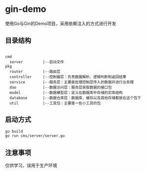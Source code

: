 # gin-demo

使用Go与Gin的Demo项目，采用依赖注入的方式进行开发

## 目录结构
```

cmd
  server         |--启动文件 
pkg
  router         |--路由层
  controller     |--控制器层：负责数据解析、逻辑判断和返回结果
  service        |--服务层：主要是处理控制层传入的数据并进行业务理
  dao            |--数据访问层：服务层获取数据的接口包
  model          |--数据模型层：定义在数据库中存储的实体结构
  database       |--数据仓库层：数据库、缓存以及其他存储都放在这个包下
  util           |--工具包：主要是一些小工具的包      

```
## 启动方式

```sh
go build
go run cms/server/server.go
```

## 注意事项
仅供学习，误用于生产环境

